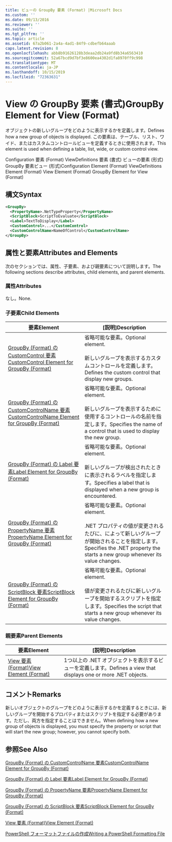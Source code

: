 ```yaml
---
title: ビューの GroupBy 要素 (Format) |Microsoft Docs
ms.custom: ''
ms.date: 09/13/2016
ms.reviewer: ''
ms.suite: ''
ms.tgt_pltfrm: ''
ms.topic: article
ms.assetid: 67a2b061-2a4a-4ad1-84f9-cdbefb64aaab
caps.latest.revision: 8
ms.openlocfilehash: abb8b91626128b3deaa2db24a9fd8b34a6563410
ms.sourcegitcommit: 52a67bcd9d7bf3e8600ea4302d1fa8970ff9c998
ms.translationtype: MT
ms.contentlocale: ja-JP
ms.lasthandoff: 10/15/2019
ms.locfileid: "72363631"
---
```

# <a name="groupby-element-for-view-format"></a><span data-ttu-id="66634-102">View の GroupBy 要素 (書式)</span><span class="sxs-lookup"><span data-stu-id="66634-102">GroupBy Element for View (Format)</span></span>

<span data-ttu-id="66634-103">オブジェクトの新しいグループをどのように表示するかを定義します。</span><span class="sxs-lookup"><span data-stu-id="66634-103">Defines how a new group of objects is displayed.</span></span> <span data-ttu-id="66634-104">この要素は、テーブル、リスト、ワイド、またはカスタムコントロールビューを定義するときに使用されます。</span><span class="sxs-lookup"><span data-stu-id="66634-104">This element is used when defining a table, list, wide, or custom control view.</span></span>

<span data-ttu-id="66634-105">Configuration 要素 (Format) ViewDefinitions 要素 (書式) ビューの要素 (形式) GroupBy 要素ビュー (形式)</span><span class="sxs-lookup"><span data-stu-id="66634-105">Configuration Element (Format) ViewDefinitions Element (Format) View Element (Format) GroupBy Element for View (Format)</span></span>

## <a name="syntax"></a><span data-ttu-id="66634-106">構文</span><span class="sxs-lookup"><span data-stu-id="66634-106">Syntax</span></span>

```xml
<GroupBy>
  <PropertyName>.NetTypeProperty</PropertyName>
  <ScriptBlock>ScriptToEvaluate</ScriptBlock>
  <Label>TextToDisplay</Label>
  <CustomControl>...</CustomControl>
  <CustomControlName>NameOfControl</CustomControlName>
</GroupBy>
```

## <a name="attributes-and-elements"></a><span data-ttu-id="66634-107">属性と要素</span><span class="sxs-lookup"><span data-stu-id="66634-107">Attributes and Elements</span></span>

<span data-ttu-id="66634-108">次のセクションでは、属性、子要素、および親要素について説明します。</span><span class="sxs-lookup"><span data-stu-id="66634-108">The following sections describe attributes, child elements, and parent elements.</span></span>

### <a name="attributes"></a><span data-ttu-id="66634-109">属性</span><span class="sxs-lookup"><span data-stu-id="66634-109">Attributes</span></span>

<span data-ttu-id="66634-110">なし。</span><span class="sxs-lookup"><span data-stu-id="66634-110">None.</span></span>

### <a name="child-elements"></a><span data-ttu-id="66634-111">子要素</span><span class="sxs-lookup"><span data-stu-id="66634-111">Child Elements</span></span>

|<span data-ttu-id="66634-112">要素</span><span class="sxs-lookup"><span data-stu-id="66634-112">Element</span></span>|<span data-ttu-id="66634-113">[説明]</span><span class="sxs-lookup"><span data-stu-id="66634-113">Description</span></span>|
|-------------|-----------------|
|[<span data-ttu-id="66634-114">GroupBy (Format) の CustomControl 要素</span><span class="sxs-lookup"><span data-stu-id="66634-114">CustomControl Element for GroupBy (Format)</span></span>](./customcontrol-element-for-groupby-format.md)|<span data-ttu-id="66634-115">省略可能な要素。</span><span class="sxs-lookup"><span data-stu-id="66634-115">Optional element.</span></span><br /><br /> <span data-ttu-id="66634-116">新しいグループを表示するカスタムコントロールを定義します。</span><span class="sxs-lookup"><span data-stu-id="66634-116">Defines the custom control that display new groups.</span></span>|
|[<span data-ttu-id="66634-117">GroupBy (Format) の CustomControlName 要素</span><span class="sxs-lookup"><span data-stu-id="66634-117">CustomControlName Element for GroupBy (Format)</span></span>](./customcontrolname-element-for-groupby-format.md)|<span data-ttu-id="66634-118">省略可能な要素。</span><span class="sxs-lookup"><span data-stu-id="66634-118">Optional element.</span></span><br /><br /> <span data-ttu-id="66634-119">新しいグループを表示するために使用するコントロールの名前を指定します。</span><span class="sxs-lookup"><span data-stu-id="66634-119">Specifies the name of a control that is used to display the new group.</span></span>|
|[<span data-ttu-id="66634-120">GroupBy (Format) の Label 要素</span><span class="sxs-lookup"><span data-stu-id="66634-120">Label Element for GroupBy (Format)</span></span>](./label-element-for-groupby-format.md)|<span data-ttu-id="66634-121">省略可能な要素。</span><span class="sxs-lookup"><span data-stu-id="66634-121">Optional element.</span></span><br /><br /> <span data-ttu-id="66634-122">新しいグループが検出されたときに表示されるラベルを指定します。</span><span class="sxs-lookup"><span data-stu-id="66634-122">Specifies a label that is displayed when a new group is encountered.</span></span>|
|[<span data-ttu-id="66634-123">GroupBy (Format) の PropertyName 要素</span><span class="sxs-lookup"><span data-stu-id="66634-123">PropertyName Element for GroupBy (Format)</span></span>](./propertyname-element-for-groupby-format.md)|<span data-ttu-id="66634-124">省略可能な要素。</span><span class="sxs-lookup"><span data-stu-id="66634-124">Optional element.</span></span><br /><br /> <span data-ttu-id="66634-125">.NET プロパティの値が変更されるたびに、によって新しいグループが開始されることを指定します。</span><span class="sxs-lookup"><span data-stu-id="66634-125">Specifies the .NET property the starts a new group whenever its value changes.</span></span>|
|[<span data-ttu-id="66634-126">GroupBy (Format) の ScriptBlock 要素</span><span class="sxs-lookup"><span data-stu-id="66634-126">ScriptBlock Element for GroupBy (Format)</span></span>](./scriptblock-element-for-groupby-format.md)|<span data-ttu-id="66634-127">省略可能な要素。</span><span class="sxs-lookup"><span data-stu-id="66634-127">Optional element.</span></span><br /><br /> <span data-ttu-id="66634-128">値が変更されるたびに新しいグループを開始するスクリプトを指定します。</span><span class="sxs-lookup"><span data-stu-id="66634-128">Specifies the script that starts a new group whenever its value changes.</span></span>|

### <a name="parent-elements"></a><span data-ttu-id="66634-129">親要素</span><span class="sxs-lookup"><span data-stu-id="66634-129">Parent Elements</span></span>

|<span data-ttu-id="66634-130">要素</span><span class="sxs-lookup"><span data-stu-id="66634-130">Element</span></span>|<span data-ttu-id="66634-131">[説明]</span><span class="sxs-lookup"><span data-stu-id="66634-131">Description</span></span>|
|-------------|-----------------|
|[<span data-ttu-id="66634-132">View 要素 (Format)</span><span class="sxs-lookup"><span data-stu-id="66634-132">View Element (Format)</span></span>](./view-element-format.md)|<span data-ttu-id="66634-133">1つ以上の .NET オブジェクトを表示するビューを定義します。</span><span class="sxs-lookup"><span data-stu-id="66634-133">Defines a view that displays one or more .NET objects.</span></span>|

## <a name="remarks"></a><span data-ttu-id="66634-134">コメント</span><span class="sxs-lookup"><span data-stu-id="66634-134">Remarks</span></span>

<span data-ttu-id="66634-135">新しいオブジェクトのグループをどのように表示するかを定義するときには、新しいグループを開始するプロパティまたはスクリプトを指定する必要があります。ただし、両方を指定することはできません。</span><span class="sxs-lookup"><span data-stu-id="66634-135">When defining how a new group of objects is displayed, you must specify the property or script that will start the new group; however, you cannot specify both.</span></span>

## <a name="see-also"></a><span data-ttu-id="66634-136">参照</span><span class="sxs-lookup"><span data-stu-id="66634-136">See Also</span></span>

[<span data-ttu-id="66634-137">GroupBy (Format) の CustomControlName 要素</span><span class="sxs-lookup"><span data-stu-id="66634-137">CustomControlName Element for GroupBy (Format)</span></span>](./customcontrolname-element-for-groupby-format.md)

[<span data-ttu-id="66634-138">GroupBy (Format) の Label 要素</span><span class="sxs-lookup"><span data-stu-id="66634-138">Label Element for GroupBy (Format)</span></span>](./label-element-for-groupby-format.md)

[<span data-ttu-id="66634-139">GroupBy (Format) の PropertyName 要素</span><span class="sxs-lookup"><span data-stu-id="66634-139">PropertyName Element for GroupBy (Format)</span></span>](./propertyname-element-for-groupby-format.md)

[<span data-ttu-id="66634-140">GroupBy (Format) の ScriptBlock 要素</span><span class="sxs-lookup"><span data-stu-id="66634-140">ScriptBlock Element for GroupBy (Format)</span></span>](./scriptblock-element-for-groupby-format.md)

[<span data-ttu-id="66634-141">View 要素 (Format)</span><span class="sxs-lookup"><span data-stu-id="66634-141">View Element (Format)</span></span>](./view-element-format.md)

[<span data-ttu-id="66634-142">PowerShell フォーマットファイルの作成</span><span class="sxs-lookup"><span data-stu-id="66634-142">Writing a PowerShell Formatting File</span></span>](./writing-a-powershell-formatting-file.md)
